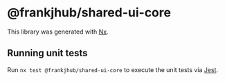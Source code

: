 # @frankjhub/shared-ui-core

This library was generated with [Nx](https://nx.dev).

## Running unit tests

Run `nx test @frankjhub/shared-ui-core` to execute the unit tests via [Jest](https://jestjs.io).
